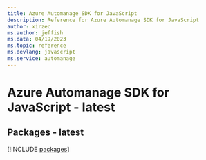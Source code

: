 ```yaml
---
title: Azure Automanage SDK for JavaScript
description: Reference for Azure Automanage SDK for JavaScript
author: xirzec
ms.author: jeffish
ms.data: 04/19/2023
ms.topic: reference
ms.devlang: javascript
ms.service: automanage
---
```

# Azure Automanage SDK for JavaScript - latest
## Packages - latest
[!INCLUDE [packages](automanage-index.md)]